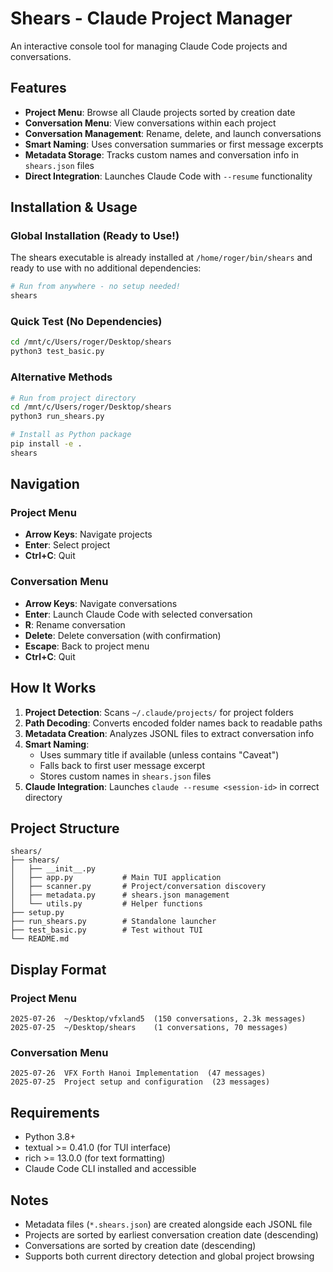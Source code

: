 # Shears - Claude Project Manager

An interactive console tool for managing Claude Code projects and conversations.

## Features

- **Project Menu**: Browse all Claude projects sorted by creation date
- **Conversation Menu**: View conversations within each project
- **Conversation Management**: Rename, delete, and launch conversations
- **Smart Naming**: Uses conversation summaries or first message excerpts
- **Metadata Storage**: Tracks custom names and conversation info in `shears.json` files
- **Direct Integration**: Launches Claude Code with `--resume` functionality

## Installation & Usage

### Global Installation (Ready to Use!)
The shears executable is already installed at `/home/roger/bin/shears` and ready to use with no additional dependencies:

```bash
# Run from anywhere - no setup needed!
shears
```

### Quick Test (No Dependencies)
```bash
cd /mnt/c/Users/roger/Desktop/shears
python3 test_basic.py
```

### Alternative Methods
```bash
# Run from project directory
cd /mnt/c/Users/roger/Desktop/shears
python3 run_shears.py

# Install as Python package
pip install -e .
shears
```

## Navigation

### Project Menu
- **Arrow Keys**: Navigate projects
- **Enter**: Select project
- **Ctrl+C**: Quit

### Conversation Menu
- **Arrow Keys**: Navigate conversations
- **Enter**: Launch Claude Code with selected conversation
- **R**: Rename conversation
- **Delete**: Delete conversation (with confirmation)
- **Escape**: Back to project menu
- **Ctrl+C**: Quit

## How It Works

1. **Project Detection**: Scans `~/.claude/projects/` for project folders
2. **Path Decoding**: Converts encoded folder names back to readable paths
3. **Metadata Creation**: Analyzes JSONL files to extract conversation info
4. **Smart Naming**: 
   - Uses summary title if available (unless contains "Caveat")
   - Falls back to first user message excerpt
   - Stores custom names in `shears.json` files
5. **Claude Integration**: Launches `claude --resume <session-id>` in correct directory

## Project Structure

```
shears/
├── shears/
│   ├── __init__.py
│   ├── app.py           # Main TUI application
│   ├── scanner.py       # Project/conversation discovery
│   ├── metadata.py      # shears.json management
│   └── utils.py         # Helper functions
├── setup.py
├── run_shears.py        # Standalone launcher
├── test_basic.py        # Test without TUI
└── README.md
```

## Display Format

### Project Menu
```
2025-07-26  ~/Desktop/vfxland5  (150 conversations, 2.3k messages)
2025-07-25  ~/Desktop/shears    (1 conversations, 70 messages)
```

### Conversation Menu
```
2025-07-26  VFX Forth Hanoi Implementation  (47 messages)
2025-07-25  Project setup and configuration  (23 messages)
```

## Requirements

- Python 3.8+
- textual >= 0.41.0 (for TUI interface)
- rich >= 13.0.0 (for text formatting)
- Claude Code CLI installed and accessible

## Notes

- Metadata files (`*.shears.json`) are created alongside each JSONL file
- Projects are sorted by earliest conversation creation date (descending)
- Conversations are sorted by creation date (descending)
- Supports both current directory detection and global project browsing